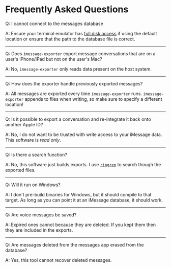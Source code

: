 # Frequently Asked Questions

Q: I cannot connect to the messages database

A: Ensure your terminal emulator has [full disk access](https://kb.synology.com/en-us/C2/tutorial/How_to_enable_Full_Disk_Access_on_a_Mac) if using the default location or ensure that the path to the database file is correct.

***

Q: Does `imessage-exporter` export message conversations that are on a user's iPhone/iPad but not on the user's Mac?

A: No, `imessage-exporter` only reads data present on the host system.

***

Q: How does the exporter handle previously exported messages?

A: All messages are exported every time `imessage-exporter` runs. `imessage-exporter` appends to files when writing, so make sure to specify a different location!

***

Q: Is it possible to export a conversation and re-integrate it back onto another Apple ID?

A: No, I do not want to be trusted with write access to your iMessage data. This software is *read only*.

***

Q: Is there a search function?

A: No, this software just builds exports. I use [`ripgrep`](https://github.com/BurntSushi/ripgrep) to search though the exported files.

***

Q: Will it run on Windows?

A: I don't pre-build binaries for Windows, but it should compile to that target. As long as you can point it at an iMessage database, it should work.

***

Q: Are voice messages be saved?

A: Expired ones cannot because they are deleted. If you kept them then they are included in the exports.

***

Q: Are messages deleted from the messages app erased from the database?

A: Yes, this tool cannot recover deleted messages.
